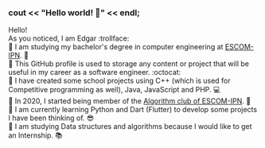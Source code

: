 ### cout << "Hello world! 👋" << endl;
Hello!  
As you noticed, I am Edgar :trollface:  
:small_blue_diamond: I am studying my bachelor's degree in computer engineering at [ESCOM-IPN](https://en.wikipedia.org/wiki/ESCOM). :notebook_with_decorative_cover:  
:small_blue_diamond: This GitHub profile is used to storage any content or project that will be useful in my career as a software engineer. :octocat:   
:small_blue_diamond: I have created some school projects using C++ (which is used for Competitive programming as well), Java, JavaScript and PHP. :computer:   
:small_blue_diamond: In 2020, I started being member of the [Algorithm club of ESCOM-IPN](https://www.facebook.com/algoritmiaescom). :confetti_ball:  
:small_blue_diamond: I am currently learning Python and Dart (Flutter) to develop some projects I have been thinking of. :sunglasses:  
:small_blue_diamond: I am studying Data structures and algorithms because I would like to get an Internship. :books:



<!--
**EdgarRamirezFuentes/EdgarRamirezFuentes** is a ✨ _special_ ✨ repository because its `README.md` (this file) appears on your GitHub profile.

Here are some ideas to get you started:

- 🔭 I’m currently working on ...
- 🌱 I’m currently learning ...
- 👯 I’m looking to collaborate on ...
- 🤔 I’m looking for help with ...
- 💬 Ask me about ...
- 📫 How to reach me: ...
- 😄 Pronouns: ...
- ⚡ Fun fact: ...
-->
 
